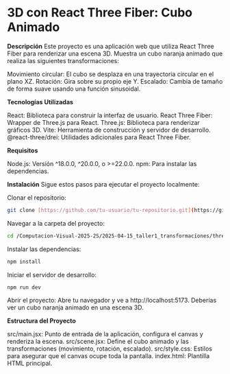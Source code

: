 
# 3D con React Three Fiber: Cubo Animado

**Descripción**
Este proyecto es una aplicación web que utiliza React Three Fiber para renderizar una escena 3D. Muestra un cubo naranja animado que realiza las siguientes transformaciones:

Movimiento circular: El cubo se desplaza en una trayectoria circular en el plano XZ.
Rotación: Gira sobre su propio eje Y.
Escalado: Cambia de tamaño de forma suave usando una función sinusoidal.

**Tecnologías Utilizadas**

React: Biblioteca para construir la interfaz de usuario.
React Three Fiber: Wrapper de Three.js para React.
Three.js: Biblioteca para renderizar gráficos 3D.
Vite: Herramienta de construcción y servidor de desarrollo.
@react-three/drei: Utilidades adicionales para React Three Fiber.

**Requisitos**

Node.js: Versión ^18.0.0, ^20.0.0, o >=22.0.0.
npm: Para instalar las dependencias.

**Instalación**
Sigue estos pasos para ejecutar el proyecto localmente:

Clonar el repositorio:
```bash
git clone [https://github.com/tu-usuario/tu-repositorio.git](https://github.com/GabrielaGuzmanR/Computacion-Visual-2025-2S.git)
```

Navegar a la carpeta del proyecto:
```bash
cd /Computacion-Visual-2025-2S/2025-04-15_taller1_transformaciones/threejs
```

Instalar las dependencias:
```bash
npm install
```

Iniciar el servidor de desarrollo:
```bash
npm run dev
```

Abrir el proyecto: Abre tu navegador y ve a http://localhost:5173. Deberías ver un cubo naranja animado en una escena 3D.


**Estructura del Proyecto**

src/main.jsx: Punto de entrada de la aplicación, configura el canvas y renderiza la escena.
src/scene.jsx: Define el cubo animado y las transformaciones (movimiento, rotación, escalado).
src/style.css: Estilos para asegurar que el canvas ocupe toda la pantalla.
index.html: Plantilla HTML principal.
